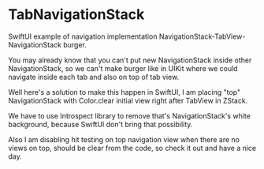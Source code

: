 # TabNavigationStack
SwiftUI example of navigation implementation NavigationStack-TabView-NavigationStack burger.

You may already know that you can't put new NavigationStack inside other NavigationStack, so we can't make burger like in UIKit where we could navigate inside each tab and also on top of tab view.

Well here's a solution to make this happen in SwiftUI, I am placing "top" NavigationStack with Color.clear initial view right after TabView in ZStack.

We have to use Introspect library to remove that's NavigationStack's white background, because SwiftUI don't bring that possibility.

Also I am disabling hit testing on top navigation view when there are no views on top, should be clear from the code, so check it out and have a nice day.
